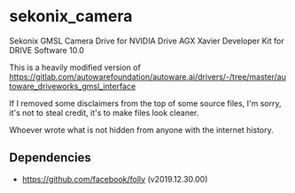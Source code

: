 # sekonix_camera

Sekonix GMSL Camera Drive for NVIDIA Drive AGX Xavier Developer Kit for DRIVE Software 10.0

This is a heavily modified version of https://gitlab.com/autowarefoundation/autoware.ai/drivers/-/tree/master/autoware_driveworks_gmsl_interface

If I removed some disclaimers from the top of some source files, I'm sorry, it's not to steal credit, it's to make files look cleaner.

Whoever wrote what is not hidden from anyone with the internet history.

## Dependencies

 * https://github.com/facebook/folly (v2019.12.30.00)
 
